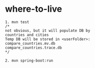 # where-to-live

```shell 
1. mvn test 
/*
not obvious, but it will populate DB by
countries and cities
Temp DB will be stored in <userFolder>:
compare_countries.mv.db
compare_countries.trace.db
*/
``` 
```shell
2. mvn spring-boot:run 
```